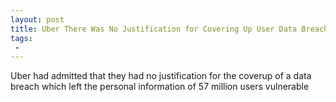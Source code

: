 ```yaml
---
layout: post
title: Uber There Was No Justification for Covering Up User Data Breach
tags:
 -
---
```

Uber had admitted that they had no justification for the coverup of a data breach which left the personal information of 57 million users vulnerable
